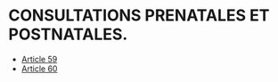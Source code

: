# CONSULTATIONS PRENATALES ET POSTNATALES.

- [Article 59](article-59.md)
- [Article 60](article-60.md)
